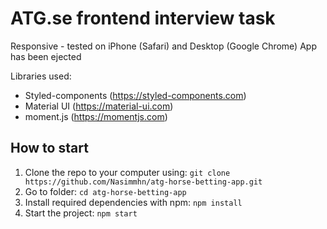 # ATG.se frontend interview task

Responsive - tested on iPhone (Safari) and Desktop (Google Chrome)
App has been ejected

Libraries used: 
- Styled-components (https://styled-components.com)
- Material UI (https://material-ui.com)
- moment.js (https://momentjs.com)

## How to start

1. Clone the repo to your computer using: `git clone https://github.com/Nasimmhn/atg-horse-betting-app.git`
1. Go to folder: `cd atg-horse-betting-app`
1. Install required dependencies with npm: `npm install`
1. Start the project: `npm start`

